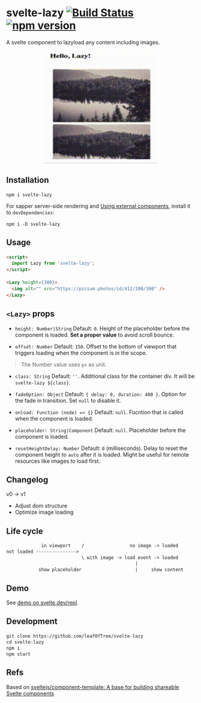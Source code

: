 # svelte-lazy [![Build Status][1]][2] [![npm version][3]][4]

A svelte component to lazyload any content including images.

<p align="center">
<img alt="demo image" src="https://raw.githubusercontent.com/leafOfTree/leafOfTree.github.io/HEAD/svelte-lazy.gif" width="300" height="300" />
</p>

## Installation

    npm i svelte-lazy

For sapper server-side rendering and [Using external components](https://github.com/sveltejs/sapper-template#using-external-components), install it to `devDependencies`:

    npm i -D svelte-lazy

## Usage
```html
<script>
  import Lazy from 'svelte-lazy';
</script>

<Lazy height={300}>
  <img alt="" src="https://picsum.photos/id/412/200/300" />
</Lazy>
```

## `<Lazy>` props

- `height: Number|String` Default: `0`. Height of the placeholder before the component is loaded. **Set a proper value** to avoid scroll bounce.

- `offset: Number` Default: `150`. Offset to the bottom of viewport that triggers loading when the component is in the scope.

> The Number value uses `px` as unit.

- `class: String` Default: `''`. Additional class for the container div. It will be `svelte-lazy ${class}`.

- `fadeOption: Object` Default: `{ delay: 0, duration: 400 }`. Option for the fade in transition. Set `null` to disable it.

- `onload: Function (node) => {}` Default: `null`. Fucntion that is called when the component is loaded.

- `placeholder: String|Component` Default: `null`. Placeholder before the component is loaded.

- `resetHeightDelay: Number` Default: `0` (milliseconds). Delay to reset the component height to `auto` after it is loaded. Might be useful for remote resources like images to load first.

## Changelog

v0 -> v1 

- Adjust dom structure
- Optimize image loading

## Life cycle

```
             in viewport    /                 no image -> loaded
not loaded --------------->
                            \ with image -> load event -> loaded
                                                |
            show placeholder                    |     show content
``` 

## Demo

See [demo on svelte.dev/repl](https://svelte.dev/repl/6d7714fa3cce4909af6c6d187271e0a1?version=3.6.10).

## Development

    git clone https://github.com/leafOfTree/svelte-lazy
    cd svelte-lazy
    npm i
    npm start

## Refs

Based on [sveltejs/component-template: A base for building shareable Svelte components](https://github.com/sveltejs/component-template)

[1]: https://travis-ci.com/leafOfTree/svelte-lazy.svg?branch=master
[2]: https://travis-ci.com/leafOfTree/svelte-lazy
[3]: https://img.shields.io/npm/v/svelte-lazy.svg
[4]: https://www.npmjs.com/package/svelte-lazy
